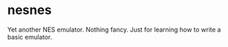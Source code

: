 nesnes
======

Yet another NES emulator. Nothing fancy. Just for learning how to write a basic emulator.
